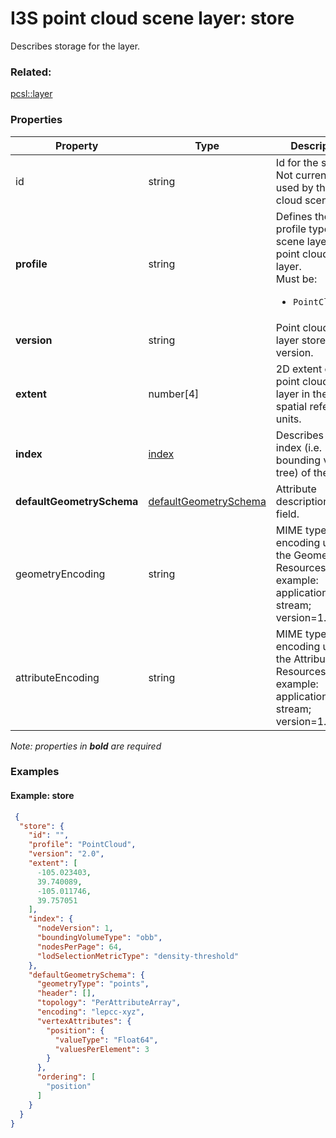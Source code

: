 # I3S point cloud scene layer: store

Describes storage for the layer.

### Related:

[pcsl::layer](layer.pcsl.md)
### Properties

| Property | Type | Description |
| --- | --- | --- |
| id | string | Id for the store. Not currently used by the point cloud scene layer. |
| **profile** | string | Defines the profile type of the scene layer as point cloud scene layer.<div>Must be:<ul><li>`PointCloud`</li></ul></div> |
| **version** | string | Point cloud scene layer store version. |
| **extent** | number[4] | 2D extent of the point cloud scene layer in the layers spatial reference units. |
| **index** | [index](index.pcsl.md) | Describes the index (i.e. bounding volume tree) of the layer. |
| **defaultGeometrySchema** | [defaultGeometrySchema](defaultGeometrySchema.pcsl.md) | Attribute description as field. |
| geometryEncoding | string | MIME type for the encoding used for the Geometry Resources. For example: application/octet-stream; version=1.6. |
| attributeEncoding | string | MIME type for the encoding used for the Attribute Resources. For example: application/octet-stream; version=1.6. |

*Note: properties in **bold** are required*

### Examples 

#### Example: store 

```json
 {
  "store": {
    "id": "",
    "profile": "PointCloud",
    "version": "2.0",
    "extent": [
      -105.023403,
      39.740089,
      -105.011746,
      39.757051
    ],
    "index": {
      "nodeVersion": 1,
      "boundingVolumeType": "obb",
      "nodesPerPage": 64,
      "lodSelectionMetricType": "density-threshold"
    },
    "defaultGeometrySchema": {
      "geometryType": "points",
      "header": [],
      "topology": "PerAttributeArray",
      "encoding": "lepcc-xyz",
      "vertexAttributes": {
        "position": {
          "valueType": "Float64",
          "valuesPerElement": 3
        }
      },
      "ordering": [
        "position"
      ]
    }
  }
} 
```

